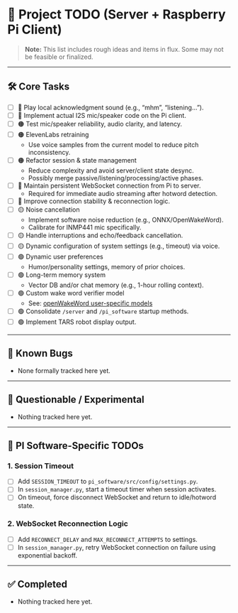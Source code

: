 # 📝 Project TODO (Server + Raspberry Pi Client)

> **Note:** This list includes rough ideas and items in flux. Some may not be feasible or finalized.

---

## 🛠️ Core Tasks

- [ ] 🔴 Play local acknowledgment sound (e.g., “mhm”, “listening...”).
- [ ] 🔴 Implement actual I2S mic/speaker code on the Pi client.
- [ ] 🟠 Test mic/speaker reliability, audio clarity, and latency.
- [ ] 🟠 ElevenLabs retraining
  - Use voice samples from the current model to reduce pitch inconsistency.
- [ ] 🟠 Refactor session & state management
  - Reduce complexity and avoid server/client state desync.
  - Possibly merge passive/listening/processing/active phases.
- [ ] 🔴 Maintain persistent WebSocket connection from Pi to server.
  - Required for immediate audio streaming after hotword detection.
- [ ] 🔴 Improve connection stability & reconnection logic.
- [ ] 🟡 Noise cancellation
  - Implement software noise reduction (e.g., ONNX/OpenWakeWord).
  - Calibrate for INMP441 mic specifically.
- [ ] 🟡 Handle interruptions and echo/feedback cancellation.
- [ ] 🟡 Dynamic configuration of system settings (e.g., timeout) via voice.
- [ ] 🟢 Dynamic user preferences
  - Humor/personality settings, memory of prior choices.
- [ ] 🟢 Long-term memory system
  - Vector DB and/or chat memory (e.g., 1-hour rolling context).
- [ ] 🟢 Custom wake word verifier model
  - See: [openWakeWord user-specific models](https://github.com/dscripka/openWakeWord#user-specific-models)
- [ ] 🟢 Consolidate `/server` and `/pi_software` startup methods.
- [ ] 🟢 Implement TARS robot display output.

---

## 🐛 Known Bugs

- None formally tracked here yet.

---

## 🤔 Questionable / Experimental

- Nothing tracked here yet.

---

## 🔧 PI Software-Specific TODOs

### 1. Session Timeout

- [ ] Add `SESSION_TIMEOUT` to `pi_software/src/config/settings.py`.
- [ ] In `session_manager.py`, start a timeout timer when session activates.
- [ ] On timeout, force disconnect WebSocket and return to idle/hotword state.

### 2. WebSocket Reconnection Logic

- [ ] Add `RECONNECT_DELAY` and `MAX_RECONNECT_ATTEMPTS` to settings.
- [ ] In `session_manager.py`, retry WebSocket connection on failure using exponential backoff.

---

## ✅ Completed

- Nothing tracked here yet.
